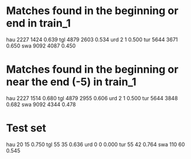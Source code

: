 
# Matches found in the beginning or end in train_1
    
hau 2227  1424  0.639
tgl 4879  2603  0.534
urd 2     1     0.500
tur 5644  3671  0.650
swa 9092  4087  0.450

# Matches found in the beginning or near the end (-5) in train_1

hau 2227  1514  0.680
tgl 4879  2955  0.606
urd 2     1     0.500
tur 5644  3848  0.682
swa 9092  4344  0.478

# Test set

hau 20    15    0.750
tgl 55    35    0.636
urd 0     0     0.000
tur 55    42    0.764
swa 110   60    0.545
